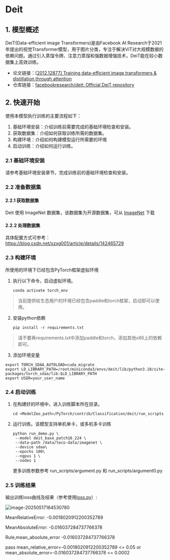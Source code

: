 
# Deit
## 1. 模型概述
DeiT(Data-efficient image Transformers)是由Facebook AI Research于2021年提出的视觉Transformer模型，用于图片分类，专注于解决ViT对大规模数据的依赖问题。通过引入蒸馏令牌、注意力蒸馏和强数据增强技术，DeiT能在较小数据集上高效训练。

- 论文链接：[[2012.12877\] Training data-efficient image transformers & distillation through attention](https://arxiv.org/abs/2012.12877)
- 仓库链接：[facebookresearch/deit: Official DeiT repository](https://github.com/facebookresearch/deit)

## 2. 快速开始
使用本模型执行训练的主要流程如下：
1. 基础环境安装：介绍训练前需要完成的基础环境检查和安装。
2. 获取数据集：介绍如何获取训练所需的数据集。
3. 构建环境：介绍如何构建模型运行所需要的环境
4. 启动训练：介绍如何运行训练。

### 2.1 基础环境安装

请参考基础环境安装章节，完成训练前的基础环境检查和安装。

### 2.2 准备数据集
#### 2.2.1 获取数据集
Deit 使用 ImageNet 数据集，该数据集为开源数据集，可从 [ImageNet](https://image-net.org/) 下载

#### 2.2.2 处理数据集
具体配置方式可参考：https://blog.csdn.net/xzxg001/article/details/142465729


### 2.3 构建环境

所使用的环境下已经包含PyTorch框架虚拟环境
1. 执行以下命令，启动虚拟环境。
    ```
    conda activate torch_env
    ```

>  当前提供给生态用户的环境已经包含paddle和torch框架，启动即可以使用。
2. 安装python依赖
    ```
    pip install -r requirements.txt
    ```
> 请不要再requirements.txt中添加paddle和torch，添加其他x86上的依赖即可。
3. 添加环境变量

```
export TORCH_SDAA_AUTOLOAD=cuda_migrate
export LD_LIBRARY_PATH=/root/miniconda3/envs/deit/lib/python3.10/site-packages/torch_sdaa/lib:$LD_LIBRARY_PATH
export USER=your_user_name
```

### 2.4 启动训练

1. 在构建好的环境中，进入训练脚本所在目录。
    ```
    cd <ModelZoo_path>/PyTorch/contrib/Classification/deit/run_scripts
    ```

2. 运行训练。该模型支持单机单卡，或多机多卡训练

    ```
    python run_demo.py \
     --model deit_base_patch16_224 \
     --data-path /data/teco-data/imagenet \
     --device sdaa\
     --epochs 100\
     --ngpus 1 \
     --nodes 1
   ```
    更多训练参数参考 run_scripts/argument.py 和 run_scripts/argument0.py

### 2.5 训练结果
输出训练loss曲线及结果（参考使用[loss.py](./run_scripts/loss.py)）: 

![image-20250517164530780](./images/image-20250517164530780.png)

MeanRelativeError: -0.0018020912200352789

MeanAbsoluteError: -0.016037284737766378

Rule,mean_absolute_error -0.016037284737766378

pass mean_relative_error=-0.0018020912200352789 <= 0.05 or mean_absolute_error=-0.016037284737766378 <= 0.0002